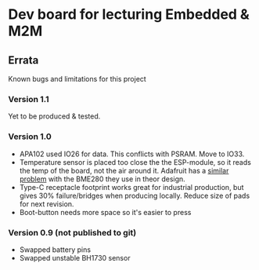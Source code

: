 # Dev board for lecturing Embedded & M2M


## Errata
Known bugs and limitations for this project

### Version 1.1
Yet to be produced & tested.

### Version 1.0
- APA102 used IO26 for data. This conflicts with PSRAM. Move to IO33.
- Temperature sensor is placed too close the the ESP-module, so it reads the temp of the board, not the air around it. Adafruit has a [similar problem](https://learn.adafruit.com/adafruit-esp32-s2-feather/pinouts#bme280-temperature-humidity-and-pressure-sensor-3106370) with the BME280 they use in theor design.
- Type-C receptacle footprint works great for industrial production, but gives 30% failure/bridges when producing locally. Reduce size of pads for next revision.
- Boot-button needs more space so it's easier to press

### Version 0.9 (not published to git)
- Swapped battery pins
- Swapped unstable BH1730 sensor